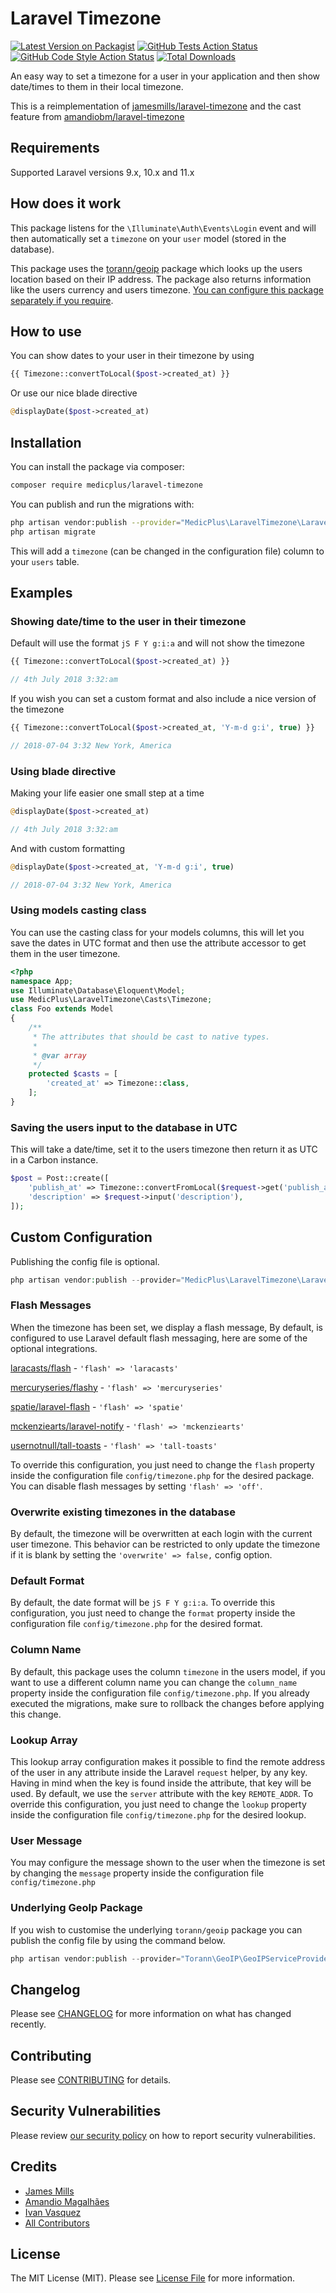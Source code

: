 # Laravel Timezone

[![Latest Version on Packagist](https://img.shields.io/packagist/v/medicplus/laravel-timezone.svg?style=flat-square)](https://packagist.org/packages/medicplus/laravel-timezone)
[![GitHub Tests Action Status](https://img.shields.io/github/actions/workflow/status/medicplus/laravel-timezone/run-tests.yml?branch=main&label=tests&style=flat-square)](https://github.com/medicplus/laravel-timezone/actions?query=workflow%3Arun-tests+branch%3Amain)
[![GitHub Code Style Action Status](https://img.shields.io/github/actions/workflow/status/medicplus/laravel-timezone/fix-php-code-style-issues.yml?branch=main&label=code%20style&style=flat-square)](https://github.com/medicplus/laravel-timezone/actions?query=workflow%3A"Fix+PHP+code+style+issues"+branch%3Amain)
[![Total Downloads](https://img.shields.io/packagist/dt/medicplus/laravel-timezone.svg?style=flat-square)](https://packagist.org/packages/medicplus/laravel-timezone)

An easy way to set a timezone for a user in your application and then show date/times to them in their local timezone.

This is a reimplementation of [jamesmills/laravel-timezone](https://github.dev/jamesmills/laravel-timezone) and the cast feature from [amandiobm/laravel-timezone](https://github.com/amandiobm/laravel-timezone/tree/feature-casts)

## Requirements

Supported Laravel versions 9.x, 10.x and 11.x

## How does it work

This package listens for the `\Illuminate\Auth\Events\Login` event and will then automatically set a `timezone` on your `user` model (stored in the database).

This package uses the [torann/geoip](http://lyften.com/projects/laravel-geoip/doc/) package which looks up the users location based on their IP address. The package also returns information like the users currency and users timezone. [You can configure this package separately if you require](#custom-configuration).

## How to use

You can show dates to your user in their timezone by using

```php
{{ Timezone::convertToLocal($post->created_at) }}
```

Or use our nice blade directive

```php
@displayDate($post->created_at)
```

## Installation

You can install the package via composer:

```bash
composer require medicplus/laravel-timezone
```

You can publish and run the migrations with:

```bash
php artisan vendor:publish --provider="MedicPlus\LaravelTimezone\LaravelTimezoneServiceProvider" --tag=migrations
php artisan migrate
```

This will add a `timezone` (can be changed in the configuration file) column to your `users` table.

## Examples

### Showing date/time to the user in their timezone

Default will use the format `jS F Y g:i:a` and will not show the timezone

```php
{{ Timezone::convertToLocal($post->created_at) }}

// 4th July 2018 3:32:am
```

If you wish you can set a custom format and also include a nice version of the timezone

```php
{{ Timezone::convertToLocal($post->created_at, 'Y-m-d g:i', true) }}

// 2018-07-04 3:32 New York, America
```

### Using blade directive

Making your life easier one small step at a time

```php
@displayDate($post->created_at)

// 4th July 2018 3:32:am
```

And with custom formatting

```php
@displayDate($post->created_at, 'Y-m-d g:i', true)

// 2018-07-04 3:32 New York, America
```

### Using models casting class

You can use the casting class for your models columns, this will let you save the dates in UTC format and then use the attribute accessor to get them in the user timezone.

```php
<?php
namespace App;
use Illuminate\Database\Eloquent\Model;
use MedicPlus\LaravelTimezone\Casts\Timezone;
class Foo extends Model
{
    /**
     * The attributes that should be cast to native types.
     *
     * @var array
     */
    protected $casts = [
        'created_at' => Timezone::class,
    ];
}
```

### Saving the users input to the database in UTC

This will take a date/time, set it to the users timezone then return it as UTC in a Carbon instance.

```php
$post = Post::create([
    'publish_at' => Timezone::convertFromLocal($request->get('publish_at')),
    'description' => $request->input('description'),
]);
```

## Custom Configuration

Publishing the config file is optional.

```php
php artisan vendor:publish --provider="MedicPlus\LaravelTimezone\LaravelTimezoneServiceProvider" --tag=config
```

### Flash Messages

When the timezone has been set, we display a flash message, By default, is configured to use Laravel default flash messaging, here are some of the optional integrations.

[laracasts/flash](https://github.com/laracasts/flash) - `'flash' => 'laracasts'`

[mercuryseries/flashy](https://github.com/mercuryseries/flashy) - `'flash' => 'mercuryseries'`

[spatie/laravel-flash](https://github.com/spatie/laravel-flash) - `'flash' => 'spatie'`

[mckenziearts/laravel-notify](https://github.com/mckenziearts/laravel-notify) - `'flash' => 'mckenziearts'`

[usernotnull/tall-toasts](https://github.com/usernotnull/tall-toasts) - `'flash' => 'tall-toasts'`

To override this configuration, you just need to change the `flash` property inside the configuration file `config/timezone.php` for the desired package. You can disable flash messages by setting `'flash' => 'off'`.

### Overwrite existing timezones in the database

By default, the timezone will be overwritten at each login with the current user timezone. This behavior can be restricted to only update the timezone if it is blank by setting the `'overwrite' => false,` config option.

### Default Format

By default, the date format will be `jS F Y g:i:a`. To override this configuration, you just need to change the `format` property inside the configuration file `config/timezone.php` for the desired format.

### Column Name

By default, this package uses the column `timezone` in the users model, if you want to use a different column name you can change the `column_name` property inside the configuration file `config/timezone.php`. If you already executed the migrations, make sure to rollback the changes before applying this change.

### Lookup Array

This lookup array configuration makes it possible to find the remote address of the user in any attribute inside the Laravel `request` helper, by any key. Having in mind when the key is found inside the attribute, that key will be used. By default, we use the `server` attribute with the key `REMOTE_ADDR`. To override this configuration, you just need to change the `lookup` property inside the configuration file `config/timezone.php` for the desired lookup.

### User Message

You may configure the message shown to the user when the timezone is set by changing the `message` property inside the configuration file `config/timezone.php`

### Underlying GeoIp Package

If you wish to customise the underlying `torann/geoip` package you can publish the config file by using the command below.

```php
php artisan vendor:publish --provider="Torann\GeoIP\GeoIPServiceProvider" --tag=config
```

## Changelog

Please see [CHANGELOG](CHANGELOG.md) for more information on what has changed recently.

## Contributing

Please see [CONTRIBUTING](CONTRIBUTING.md) for details.

## Security Vulnerabilities

Please review [our security policy](../../security/policy) on how to report security vulnerabilities.

## Credits

-   [James Mills](https://github.com/jamesmills)
-   [Amandio Magalhães](https://github.com/amandiobm)
-   [Ivan Vasquez](https://github.com/ivanvasquez)
-   [All Contributors](../../contributors)

## License

The MIT License (MIT). Please see [License File](LICENSE.md) for more information.
